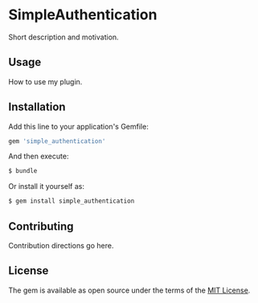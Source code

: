 # SimpleAuthentication
Short description and motivation.

## Usage
How to use my plugin.

## Installation
Add this line to your application's Gemfile:

```ruby
gem 'simple_authentication'
```

And then execute:
```bash
$ bundle
```

Or install it yourself as:
```bash
$ gem install simple_authentication
```

## Contributing
Contribution directions go here.

## License
The gem is available as open source under the terms of the [MIT License](http://opensource.org/licenses/MIT).
